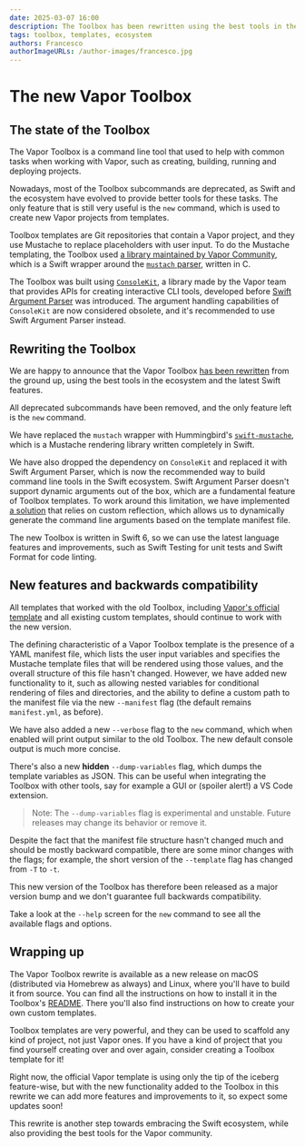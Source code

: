 ```yaml
---
date: 2025-03-07 16:00
description: The Toolbox has been rewritten using the best tools in the ecosystem, and it's now more powerful than ever!
tags: toolbox, templates, ecosystem
authors: Francesco
authorImageURLs: /author-images/francesco.jpg
---
```

# The new Vapor Toolbox

## The state of the Toolbox

The Vapor Toolbox is a command line tool that used to help with common tasks when working with Vapor, such as creating, building, running and deploying projects.

Nowadays, most of the Toolbox subcommands are deprecated, as Swift and the ecosystem have evolved to provide better tools for these tasks.
The only feature that is still very useful is the `new` command, which is used to create new Vapor projects from templates.

Toolbox templates are Git repositories that contain a Vapor project, and they use Mustache to replace placeholders with user input.
To do the Mustache templating, the Toolbox used [a library maintained by Vapor Community](https://github.com/vapor-community/mustache), which is a Swift wrapper around the [`mustach` parser](https://gitlab.com/jobol/mustach), written in C.

The Toolbox was built using [`ConsoleKit`](https://github.com/vapor/console-kit), a library made by the Vapor team that provides APIs for creating interactive CLI tools, developed before [Swift Argument Parser](https://github.com/apple/swift-argument-parser) was introduced.
The argument handling capabilities of `ConsoleKit` are now considered obsolete, and it's recommended to use Swift Argument Parser instead.

## Rewriting the Toolbox

We are happy to announce that the Vapor Toolbox [has been rewritten](https://github.com/vapor/toolbox/pull/471) from the ground up, using the best tools in the ecosystem and the latest Swift features.

All deprecated subcommands have been removed, and the only feature left is the `new` command.

We have replaced the `mustach` wrapper with Hummingbird's [`swift-mustache`](https://github.com/hummingbird-project/swift-mustache), which is a Mustache rendering library written completely in Swift.

We have also dropped the dependency on `ConsoleKit` and replaced it with Swift Argument Parser, which is now the recommended way to build command line tools in the Swift ecosystem.
Swift Argument Parser doesn't support dynamic arguments out of the box, which are a fundamental feature of Toolbox templates.
To work around this limitation, we have implemented [a solution](https://www.ackee.agency/blog/argumentparser-loading-dynamic-arguments) that relies on custom reflection, which allows us to dynamically generate the command line arguments based on the template manifest file.

The new Toolbox is written in Swift 6, so we can use the latest language features and improvements, such as Swift Testing for unit tests and Swift Format for code linting.

## New features and backwards compatibility

All templates that worked with the old Toolbox, including [Vapor's official template](https://github.com/vapor/template) and all existing custom templates, should continue to work with the new version.

The defining characteristic of a Vapor Toolbox template is the presence of a YAML manifest file, which lists the user input variables and specifies the Mustache template files that will be rendered using those values, and the overall structure of this file hasn't changed. However, we have added new functionality to it, such as allowing nested variables for conditional rendering of files and directories, and the ability to define a custom path to the manifest file via the new `--manifest` flag (the default remains `manifest.yml`, as before).

We have also added a new `--verbose` flag to the `new` command, which when enabled will print output similar to the old Toolbox.
The new default console output is much more concise.

There's also a new **hidden** `--dump-variables` flag, which dumps the template variables as JSON.
This can be useful when integrating the Toolbox with other tools, say for example a GUI or (spoiler alert!) a VS Code extension.

> Note: The `--dump-variables` flag is experimental and unstable. Future releases may change its behavior or remove it.

Despite the fact that the manifest file structure hasn't changed much and should be mostly backward compatible, there are some minor changes with the flags; for example, the short version of the `--template` flag has changed from `-T` to `-t`.

This new version of the Toolbox has therefore been released as a major version bump and we don't guarantee full backwards compatibility.

Take a look at the `--help` screen for the `new` command to see all the available flags and options.

## Wrapping up

The Vapor Toolbox rewrite is available as a new release on macOS (distributed via Homebrew as always) and Linux, where you'll have to build it from source.
You can find all the instructions on how to install it in the Toolbox's [README](https://github.com/vapor/toolbox/blob/main/README.md). There you'll also find instructions on how to create your own custom templates.

Toolbox templates are very powerful, and they can be used to scaffold any kind of project, not just Vapor ones.
If you have a kind of project that you find yourself creating over and over again, consider creating a Toolbox template for it!

Right now, the official Vapor template is using only the tip of the iceberg feature-wise, but with the new functionality added to the Toolbox in this rewrite we can add more features and improvements to it, so expect some updates soon!

This rewrite is another step towards embracing the Swift ecosystem, while also providing the best tools for the Vapor community.